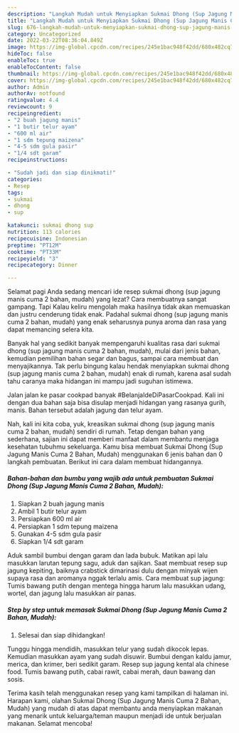 ```yaml
---
description: "Langkah Mudah untuk Menyiapkan Sukmai Dhong (Sup Jagung Manis Cuma 2 Bahan, Mudah)Anti Ribet"
title: "Langkah Mudah untuk Menyiapkan Sukmai Dhong (Sup Jagung Manis Cuma 2 Bahan, Mudah)Anti Ribet"
slug: 676-langkah-mudah-untuk-menyiapkan-sukmai-dhong-sup-jagung-manis-cuma-2-bahan-mudahanti-ribet
category: Uncategorized
date: 2022-03-22T08:36:04.849Z
image: https://img-global.cpcdn.com/recipes/245e1bac948f42dd/680x482cq70/sukmai-dhong-sup-jagung-manis-cuma-2-bahan-mudah-foto-resep-utama.jpg
hideToc: false
enableToc: true
enableTocContent: false
thumbnail: https://img-global.cpcdn.com/recipes/245e1bac948f42dd/680x482cq70/sukmai-dhong-sup-jagung-manis-cuma-2-bahan-mudah-foto-resep-utama.jpg
cover: https://img-global.cpcdn.com/recipes/245e1bac948f42dd/680x482cq70/sukmai-dhong-sup-jagung-manis-cuma-2-bahan-mudah-foto-resep-utama.jpg
author: Admin
authorAv: notfound
ratingvalue: 4.4
reviewcount: 9
recipeingredient:
- "2 buah jagung manis"
- "1 butir telur ayam"
- "600 ml air"
- "1 sdm tepung maizena"
- "4-5 sdm gula pasir"
- "1/4 sdt garam"
recipeinstructions:

- "Sudah jadi dan siap dinikmati!"
categories:
- Resep
tags:
- sukmai
- dhong
- sup

katakunci: sukmai dhong sup 
nutrition: 113 calories
recipecuisine: Indonesian
preptime: "PT12M"
cooktime: "PT33M"
recipeyield: "3"
recipecategory: Dinner

---
```



Selamat pagi Anda sedang mencari ide resep sukmai dhong (sup jagung manis cuma 2 bahan, mudah) yang lezat? Cara membuatnya sangat gampang. Tapi Kalau keliru mengolah maka hasilnya tidak akan memuaskan dan justru cenderung tidak enak. Padahal sukmai dhong (sup jagung manis cuma 2 bahan, mudah) yang enak seharusnya punya aroma dan rasa yang dapat memancing selera kita.


Banyak hal yang sedikit banyak mempengaruhi kualitas rasa dari sukmai dhong (sup jagung manis cuma 2 bahan, mudah), mulai dari jenis bahan, kemudian pemilihan bahan segar dan bagus, sampai cara membuat dan menyajikannya. Tak perlu bingung kalau hendak menyiapkan sukmai dhong (sup jagung manis cuma 2 bahan, mudah) enak di rumah, karena asal sudah tahu caranya maka hidangan ini mampu jadi suguhan istimewa.

Jalan jalan ke pasar cookpad banyak #BelanjaIdeDiPasarCookpad. Kali ini dengan dua bahan saja bisa disulap menjadi hidangan yang rasanya gurih, manis. Bahan tersebut adalah jagung dan telur ayam.


Nah, kali ini kita coba, yuk, kreasikan sukmai dhong (sup jagung manis cuma 2 bahan, mudah) sendiri di rumah. Tetap dengan bahan yang sederhana, sajian ini dapat memberi manfaat dalam membantu menjaga kesehatan tubuhmu sekeluarga. Kamu bisa membuat Sukmai Dhong (Sup Jagung Manis Cuma 2 Bahan, Mudah) menggunakan 6 jenis bahan dan 0 langkah pembuatan. Berikut ini cara dalam membuat hidangannya.

<!--inarticleads1-->

##### Bahan-bahan dan bumbu yang wajib ada untuk pembuatan Sukmai Dhong (Sup Jagung Manis Cuma 2 Bahan, Mudah):

1. Siapkan 2 buah jagung manis
1. Ambil 1 butir telur ayam
1. Persiapkan 600 ml air
1. Persiapkan 1 sdm tepung maizena
1. Gunakan 4-5 sdm gula pasir
1. Siapkan 1/4 sdt garam


Aduk sambil bumbui dengan garam dan lada bubuk. Matikan api lalu masukkan larutan tepung sagu, aduk dan sajikan. Saat membuat resep sup jagung kepiting, baiknya crabstick dimarinasi dulu dengan minyak wijen supaya rasa dan aromanya nggak terlalu amis. Cara membuat sup jagung: Tumis bawang putih dengan mentega hingga harum lalu masukkan udang, wortel, dan jagung lalu masukkan air panas. 

<!--inarticleads2-->

##### Step by step untuk memasak Sukmai Dhong (Sup Jagung Manis Cuma 2 Bahan, Mudah):


1. Selesai dan siap dihidangkan!

Tunggu hingga mendidih, masukkan telur yang sudah dikocok lepas. Kemudian masukkan ayam yang sudah disuwir. Bumbui dengan kaldu jamur, merica, dan krimer, beri sedikit garam. Resep sup jagung kental ala chinese food. Tumis bawang putih, cabai rawit, cabai merah, daun bawang dan sosis. 

Terima kasih telah menggunakan resep yang kami tampilkan di halaman ini. Harapan kami, olahan Sukmai Dhong (Sup Jagung Manis Cuma 2 Bahan, Mudah) yang mudah di atas dapat membantu anda menyiapkan makanan yang menarik untuk keluarga/teman maupun menjadi ide untuk berjualan makanan. Selamat mencoba!
